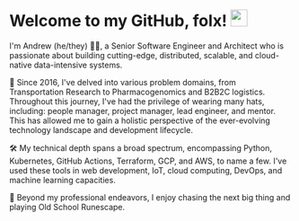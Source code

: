 # Welcome to my GitHub, folx! <img src="https://raw.githubusercontent.com/MartinHeinz/MartinHeinz/master/wave.gif" width="30px">

I'm Andrew (he/they) 👨‍💻, a Senior Software Engineer and Architect who is passionate about building cutting-edge, distributed, scalable, and cloud-native data-intensive systems.

:rocket: Since 2016, I've delved into various problem domains, from Transportation Research to Pharmacogenomics and B2B2C logistics. Throughout this journey, I've had the privilege of wearing many hats, including: people manager, project manager, lead engineer, and mentor. This has allowed me to gain a holistic perspective of the ever-evolving technology landscape and development lifecycle.

🛠️ My technical depth spans a broad spectrum, encompassing Python, Kubernetes, GitHub Actions, Terraform, GCP, and AWS, to name a few. I've used these tools in web development, IoT, cloud computing, DevOps, and machine learning capacities.

🌟 Beyond my professional endeavors, I enjoy chasing the next big thing and playing Old School Runescape.
